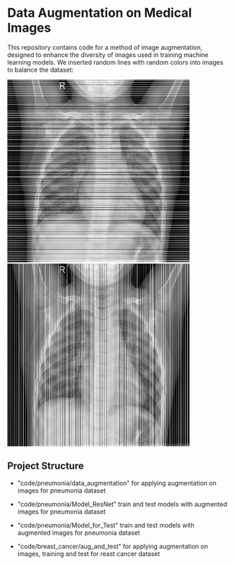 # Data Augmentation on Medical Images
This repository contains code for a method of image augmentation, designed to enhance the diversity of images used in training machine learning models.
We inserted random lines with random colors into images to balance the dataset:

![Alt text](README_Images/P_resized_0_h.jpg)    ![Alt text](README_Images/P_resized_0_v.jpg)

## Project Structure
- "code/pneumonia/data_augmentation" for applying augmentation on images for pneumonia dataset
- "code/pneumonia/Model_ResNet" train and test models with augmented images  for pneumonia dataset
- "code/pneumonia/Model_for_Test" train and test models with augmented images  for pneumonia dataset

- "code/breast_cancer/aug_and_test" for applying augmentation on images, training and test for reast cancer dataset




